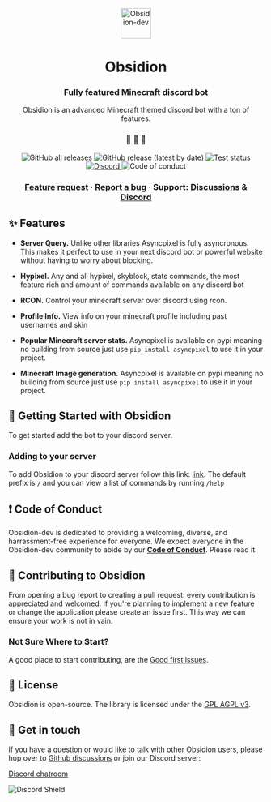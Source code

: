 <p align="center">
  <a href="https://obsidion-dev.com.com">
    <img alt="Obsidion-dev" src="https://obsidion-dev.com/img/Bot%20Profile.png" width="60" />
  </a>
</p>
<h1 align="center">
  Obsidion
</h1>

<h3 align="center">
  Fully featured Minecraft discord bot
</h3>
<p align="center">
  Obsidion is an advanced Minecraft themed discord bot with a ton of features.
</p>

<h3 align="center">
 🤖 🎨 🚀
</h3>

<p align="center">
  <a href="https://github.com/Obsidion-dev/Obsidion/releases">
    <img alt="GitHub all releases" src="https://img.shields.io/github/downloads/Obsidion-dev/Obsidion/total">
  </a>
  <a href="https://github.com/Obsidion-dev/Obsidion/releases">
    <img alt="GitHub release (latest by date)" src="https://img.shields.io/github/v/release/Obsidion-dev/Obsidion">
  </a>
  <a href="https://github.com/Obsidion-dev/Obsidion/actions?workflow=Tests">
  <img src="https://github.com/Obsidion-dev/Obsidion/workflows/Tests/badge.svg" alt="Test status" />
  </a>
  <a href="https://discord.gg/rnAtymZnzH">
    <img alt="Discord" src="https://img.shields.io/discord/695008516590534758">
  </a>
   <img src="https://img.shields.io/badge/Contributor%20Covenant-v2.0%20adopted-ff69b4.svg" alt="Code of conduct" />
</p>

<h3 align="center">
  <a href="https://github.com/Obsidion-dev/Obsidion/discussions?discussions_q=category%3AIdeas">Feature request</a>
  <span> · </span>
  <a href="https://github.com/Obsidion-dev/Obsidion/issues">Report a bug</a>
  <span> · </span>
  Support: <a href="https://github.com/Obsidion-dev/Obsidion/discussions">Discussions</a>
  <span> & </span>
  <a href="https://discord.gg/fWxtKFVmaW">Discord</a>
</h3>

## ✨ Features

- **Server Query.** Unlike other libraries Asyncpixel is fully asyncronous. This makes it perfect to use in your next discord bot or powerful website without having to worry about blocking.

- **Hypixel.** Any and all hypixel, skyblock, stats commands, the most feature rich and amount of commands available on any discord bot

- **RCON.** Control your minecraft server over discord using rcon.

- **Profile Info.** View info on your minecraft profile including past usernames and skin

- **Popular Minecraft server stats.** Asyncpixel is available on pypi meaning no building from source just use `pip install asyncpixel` to use it in your project.

- **Minecraft Image generation.** Asyncpixel is available on pypi meaning no building from source just use `pip install asyncpixel` to use it in your project.

## 🏁 Getting Started with Obsidion

To get started add the bot to your discord server.

### Adding to your server

To add Obsidion to your discord server follow this link: [link](). The default prefix is `/` and you can view a list of commands by running `/help`

## ❗ Code of Conduct

Obsidion-dev is dedicated to providing a welcoming, diverse, and harrassment-free experience for everyone. We expect everyone in the Obsidion-dev community to abide by our [**Code of Conduct**](https://github.com/Obsidion-dev/Obsidion/blob/master/CODE_OF_CONDUCT.md). Please read it.

## 🙌 Contributing to Obsidion

From opening a bug report to creating a pull request: every contribution is appreciated and welcomed. If you're planning to implement a new feature or change the application please create an issue first. This way we can ensure your work is not in vain.

### Not Sure Where to Start?

A good place to start contributing, are the [Good first issues](https://github.com/Obsidion-dev/Obsidion/labels/good%20first%20issue).

## 📝 License

Obsidion is open-source. The library is licensed under the [GPL AGPL v3](https://www.gnu.org/licenses/agpl-3.0.en.html).

## 💬 Get in touch

If you have a question or would like to talk with other Obsidion users, please hop over to [Github discussions](https://github.com/Obsidion-dev/Obsidion/discussions) or join our Discord server:

[Discord chatroom](https://discord.gg/rnAtymZnzH)

![Discord Shield](https://discordapp.com/api/guilds/695008516590534758/widget.png?style=shield)
